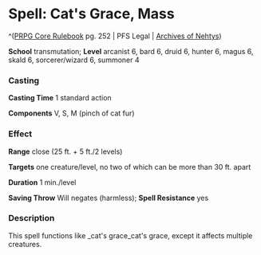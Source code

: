 # Spell: Cat's Grace, Mass

^([PRPG Core Rulebook][ss-mass-cat-s-grace] pg. 252 | PFS Legal | [Archives of Nehtys][sn-mass-cat-s-grace])

**School** transmutation; **Level** arcanist 6, bard 6, druid 6, hunter 6, magus 6, skald 6, sorcerer/wizard 6, summoner 4

### Casting

**Casting Time** 1 standard action  

**Components** V, S, M (pinch of cat fur)

### Effect

**Range** close (25 ft. + 5 ft./2 levels)  

**Targets** one creature/level, no two of which can be more than 30 ft. apart  

**Duration** 1 min./level  

**Saving Throw** Will negates (harmless); **Spell Resistance** yes

### Description

This spell functions like _cat's grace_cat's grace, except it affects multiple creatures.

[ss-mass-cat-s-grace]: http://paizo.com/pathfinderRPG/v57
[sn-mass-cat-s-grace]: http://www.archivesofnethys.com/SpellDisplay.aspx?ItemName=Cat%27s%20Grace%2C%20Mass